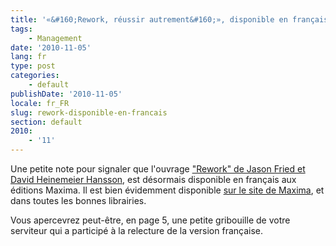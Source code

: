 ```yaml
---
title: '«&#160;Rework, réussir autrement&#160;», disponible en français'
tags:
    - Management
date: '2010-11-05'
lang: fr
type: post
categories:
    - default
publishDate: '2010-11-05'
locale: fr_FR
slug: rework-disponible-en-francais
section: default
2010:
    - '11'
---
```


Une petite note pour signaler que l'ouvrage ["Rework" de Jason Fried et David Heinemeier Hansson](/2010/08/rework-jason-fried-et-david-heinemeier-hansson/), est désormais disponible en français aux éditions Maxima. Il est bien évidemment disponible [sur le site de Maxima](http://www.maxima.fr/index-fiche-419-Rework-reussir-autement.html "&quot;Rework, réussir autrement&quot;, sur le site des Editions Maxima"), et dans toutes les bonnes librairies.

Vous apercevrez peut-être, en page 5, une petite gribouille de votre serviteur qui a participé à la relecture de la version française.
